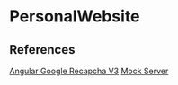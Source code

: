 # PersonalWebsite

## References

[Angular Google Recapcha V3](https://dev.to/rodrigokamada/adding-the-google-recaptcha-v3-to-an-angular-application-kge)
[Mock Server](https://medium.com/geekculture/setting-up-a-mock-backend-with-angular-13-applications-26a21788f7da)
